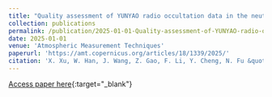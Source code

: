```yaml
---
title: "Quality assessment of YUNYAO radio occultation data in the neutral atmosphere"
collection: publications
permalink: /publication/2025-01-01-Quality-assessment-of-YUNYAO-radio-occultation-data-in-the-neutral-atmosphere
date: 2025-01-01
venue: 'Atmospheric Measurement Techniques'
paperurl: 'https://amt.copernicus.org/articles/18/1339/2025/'
citation: 'X. Xu, W. Han, J. Wang, Z. Gao, F. Li, Y. Cheng, N. Fu &quot;Quality assessment of YUNYAO radio occultation data in the neutral atmosphere.&quot; Atmospheric Measurement Techniques, 2025.'
---
```

[Access paper here](https://amt.copernicus.org/articles/18/1339/2025/){:target="_blank"}
